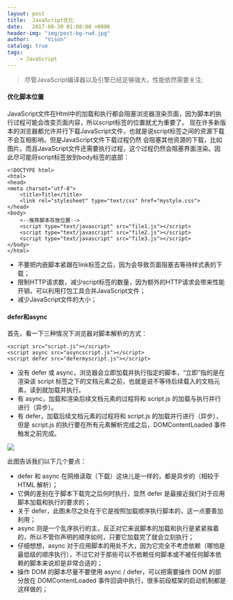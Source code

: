 ```yaml
---
layout: post
title:  JavaScript优化
date:   2017-08-30 01:08:00 +0800
header-img: "img/post-bg-rwd.jpg"
author:     "Vison"
catalog: true
tags:
    - JavaScript
---
```


> 尽管JavaScript编译器以及引擎已经足够强大，性能依然需要关注;

#### 优化脚本位置
JavaScript文件在Html中的加载和执行都会阻塞浏览器渲染页面，因为脚本的执行过程可能会改变页面内容，所以script标签的位置就尤为重要了。
现在许多新版本的浏览器都允许并行下载JavaScript文件，也就是说script标签之间的资源下载不会互相影响。但是JavaScript文件下载过程仍然
会阻塞其他资源的下载，比如图片。而且JavaScript文件还需要执行过程，这个过程仍然会阻塞界面渲染。因此尽可能将script标签放到body标签的底部：
    
```
<!DOCTYPE html>
<html>
<head> 
<meta charset="utf-8"> 
	<title>Title</title>
	<link rel="stylesheet" type="text/css" href="mystyle.css">
</head>
<body>
	<--推荐脚本存放位置-->
	<script type="text/javascript" src="file1.js"></script>
	<script type="text/javascript" src="file2.js"></script>
	<script type="text/javascript" src="file3.js"></script>
</body>
</html>
```

* 不要把内嵌脚本紧跟在link标签之后，因为会导致页面阻塞去等待样式表的下载；
* 限制HTTP请求数，减少script标签的数量，因为额外的HTTP请求会带来性能开销，可以利用打包工具合并JavaScript文件；
* 减少JavaScript文件的大小；

#### defer和async
首先，看一下三种情况下浏览器对脚本解析的方式：
```
<script src="script.js"></script>
<script async src="asyncscript.js"></script>
<script defer src="defermyscript.js"></script>
```

* 没有 defer 或 async，浏览器会立即加载并执行指定的脚本，“立即”指的是在渲染该 script 标签之下的文档元素之前，也就是说不等待后续载入的文档元素，读到就加载并执行。
* 有 async，加载和渲染后续文档元素的过程将和 script.js 的加载与执行并行进行（异步）。
* 有 defer，加载后续文档元素的过程将和 script.js 的加载并行进行（异步），但是 script.js 的执行要在所有元素解析完成之后，DOMContentLoaded 事件触发之前完成。

![](https://sfault-image.b0.upaiyun.com/28/4a/284aec5bb7f16b3ef4e7482110c5ddbb_articlex
)

此图告诉我们以下几个要点：

* defer 和 async 在网络读取（下载）这块儿是一样的，都是异步的（相较于 HTML 解析）；
* 它俩的差别在于脚本下载完之后何时执行，显然 defer 是最接近我们对于应用脚本加载和执行的要求的；
* 关于 defer，此图未尽之处在于它是按照加载顺序执行脚本的，这一点要善加利用；
* async 则是一个乱序执行的主，反正对它来说脚本的加载和执行是紧紧挨着的，所以不管你声明的顺序如何，只要它加载完了就会立刻执行；
* 仔细想想，async 对于应用脚本的用处不大，因为它完全不考虑依赖（哪怕是最低级的顺序执行），不过它对于那些可以不依赖任何脚本或不被任何脚本依赖的脚本来说却是非常合适的；
* 操作 DOM 的脚本尽量不要使用 async / defer，可以把需要操作 DOM 的部分放在 DOMContentLoaded 事件回调中执行，很多前段框架的启动机制都是这样做的；
